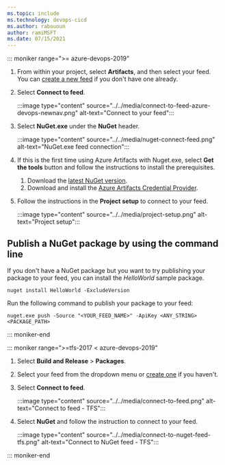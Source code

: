 ```yaml
---
ms.topic: include
ms.technology: devops-cicd
ms.author: rabououn
author: ramiMSFT
ms.date: 07/15/2021
---
```


::: moniker range=">= azure-devops-2019"

1. From within your project, select **Artifacts**, and then select your feed. You can [create a new feed](../../get-started-nuget.md#create-a-feed) if you don't have one already. 

1. Select **Connect to feed**.

    :::image type="content" source="../../media/connect-to-feed-azure-devops-newnav.png" alt-text="Connect to your feed":::

1. Select **NuGet.exe** under the **NuGet** header.

    :::image type="content" source="../../media/nuget-connect-feed.png" alt-text="NuGet.exe feed connection":::

1. If this is the first time using Azure Artifacts with Nuget.exe, select **Get the tools** button and follow the instructions to install the prerequisites.

    1. Download the [latest NuGet version](https://www.nuget.org/downloads).
    1. Download and install the [Azure Artifacts Credential Provider](https://github.com/microsoft/artifacts-credprovider#azure-artifacts-credential-provider).

1. Follow the instructions in the **Project setup** to connect to your feed. 

    :::image type="content" source="../../media/project-setup.png" alt-text="Project setup":::

## Publish a NuGet package by using the command line

If you don't have a NuGet package but you want to try publishing your package to your feed, you can install the *HelloWorld* sample package.

```Command
nuget install HelloWorld -ExcludeVersion
```

Run the following command to publish your package to your feed:

```Command
nuget.exe push -Source "<YOUR_FEED_NAME>" -ApiKey <ANY_STRING> <PACKAGE_PATH>
```

::: moniker-end

::: moniker range=">=tfs-2017 < azure-devops-2019"

1. Select **Build and Release** > **Packages**.

1. Select your feed from the dropdown menu or [create one](../../get-started-nuget.md#create-a-feed) if you haven't. 

1. Select **Connect to feed**.

    :::image type="content" source="../../media/connect-to-feed.png" alt-text="Connect to feed - TFS":::

1. Select **NuGet** and follow the instruction to connect to your feed.

    :::image type="content" source="../../media/connect-to-nuget-feed-tfs.png" alt-text="Connect to NuGet feed - TFS":::

::: moniker-end